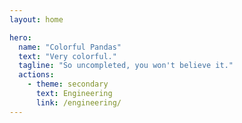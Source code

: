 ```yaml
---
layout: home

hero:
  name: "Colorful Pandas"
  text: "Very colorful."
  tagline: "So uncompleted, you won't believe it."
  actions:
    - theme: secondary
      text: Engineering
      link: /engineering/
---
```

